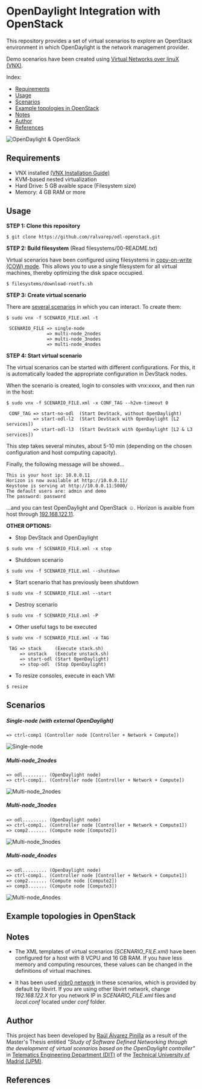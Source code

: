 # OpenDaylight Integration with OpenStack
This repository provides a set of virtual scenarios to explore an OpenStack environment in which OpenDaylight is the network management provider.

Demo scenarios have been created using [Virtual Networks over linuX (VNX)](http://www.dit.upm.es/~vnx/).

Index:
- [Requirements](https://github.com/ralvarep/odl-openstack#requirements)
- [Usage](https://github.com/ralvarep/odl-openstack#usage)
- [Scenarios](https://github.com/ralvarep/odl-openstack#scenarios)
- [Example topologies in OpenStack](https://github.com/ralvarep/odl-openstack#example-topologies-in-openstack)
- [Notes](https://github.com/ralvarep/odl-openstack#notes)
- [Author](https://github.com/ralvarep/odl-openstack#author)
- [References](https://github.com/ralvarep/odl-openstack#references)

![OpenDaylight & OpenStack](https://raw.githubusercontent.com/ralvarep/odl-openstack/master/network_maps/odl-openstack.jpg)


## Requirements

 - VNX installed [(VNX Installation Guide)](http://web.dit.upm.es/vnxwiki/index.php/Vnx-install)
 - KVM-based nested virtualization
 - Hard Drive: 5 GB avaible space (Filesystem size)
 - Memory: 4 GB RAM or more

## Usage

**STEP 1: Clone this repository**
~~~
$ git clone https://github.com/ralvarep/odl-openstack.git
~~~

**STEP 2: Build filesystem** (Read filesystems/00-README.txt)

Virtual scenarios have been configured using filesystems in [copy-on-write (COW) mode](https://en.wikipedia.org/wiki/Copy-on-write). This allows you to use a single filesystem for all virtual machines, thereby optimizing the disk space occupied.
~~~
$ filesystems/download-rootfs.sh
~~~

**STEP 3: Create virtual scenario**

There are [several scenarios](https://github.com/ralvarep/odl-openstack#scenarios) in which you can interact. To create them:
~~~
$ sudo vnx -f SCENARIO_FILE.xml -t

 SCENARIO_FILE => single-node
               => multi-node_2nodes
               => multi-node_3nodes
               => multi-node_4nodes
~~~

**STEP 4: Start virtual scenario**

The virtual scenarios can be started with different configurations. For this, it is automatically loaded the appropriate configuration in DevStack nodes.

When the scenario is created, login to consoles with vnx:xxxx, and then run in the host:
~~~
$ sudo vnx -f SCENARIO_FILE.xml -x CONF_TAG --h2vm-timeout 0

 CONF_TAG => start-no-odl  (Start DevStack, without OpenDaylight)
          => start-odl-l2  (Start DevStack with OpenDaylight [L2 services])
          => start-odl-l3  (Start DevStack with OpenDaylight [L2 & L3 services])
~~~
This step takes several minutes, about 5-10 min (depending on the chosen configuration and host computing capacity).

Finally, the following message will be showed...
~~~
This is your host ip: 10.0.0.11
Horizon is now available at http://10.0.0.11/
Keystone is serving at http://10.0.0.11:5000/
The default users are: admin and demo
The password: password
~~~
...and you can test OpenDaylight and OpenStack ☺. Horizon is avaible from host through [192.168.122.11](https://192.168.122.11).

**OTHER OPTIONS:**

* Stop DevStack and OpenDaylight
~~~
$ sudo vnx -f SCENARIO_FILE.xml -x stop
~~~
* Shutdown scenario
~~~
$ sudo vnx -f SCENARIO_FILE.xml --shutdown
~~~
* Start scenario that has previously been shutdown
~~~
$ sudo vnx -f SCENARIO_FILE.xml --start
~~~
* Destroy scenario
~~~
$ sudo vnx -f SCENARIO_FILE.xml -P
~~~
* Other useful tags to be executed
~~~
$ sudo vnx -f SCENARIO_FILE.xml -x TAG

 TAG => stack     (Execute stack.sh)
     => unstack   (Execute unstack.sh)
     => start-odl (Start OpenDaylight)
     => stop-odl  (Stop OpenDaylight)
~~~
* To resize consoles, execute in each VM:
~~~
$ resize
~~~


## Scenarios

##### Single-node (with external OpenDaylight)
~~~
=> ctrl-comp1 (Controller node [Controller + Network + Compute])
~~~
![Single-node](https://raw.githubusercontent.com/ralvarep/odl-openstack/master/network_maps/single-node.jpg)

##### Multi-node_2nodes
~~~
=> odl......... (OpenDaylight node)
=> ctrl-comp1.. (Controller node [Controller + Network + Compute])
~~~
![Multi-node_2nodes](https://raw.githubusercontent.com/ralvarep/odl-openstack/master/network_maps/multi-node_2nodes.jpg)

##### Multi-node_3nodes
~~~
=> odl......... (OpenDaylight node)
=> ctrl-comp1.. (Controller node [Controller + Network + Compute1])
=> comp2....... (Compute node [Compute2])
~~~
![Multi-node_3nodes](https://raw.githubusercontent.com/ralvarep/odl-openstack/master/network_maps/multi-node_3nodes.jpg)

##### Multi-node_4nodes
~~~
=> odl......... (OpenDaylight node)
=> ctrl-comp1.. (Controller node [Controller + Network + Compute1])
=> comp2....... (Compute node [Compute2])
=> comp3....... (Compute node [Compute3])
~~~
![Multi-node_4nodes](https://raw.githubusercontent.com/ralvarep/odl-openstack/master/network_maps/multi-node_4nodes.jpg)


## Example topologies in OpenStack



## Notes

* The XML templates of virtual scenarios *(SCENARIO_FILE.xml)* have been configured for a host with 8 VCPU and 16 GB RAM. If you have less memory and computing resources, these values can be changed in the definitions of virtual machines.

* It has been used [virbr0 network](http://wiki.libvirt.org/page/VirtualNetworking) in these scenarios, which is provided by default by libvirt. If you are using other libvirt network, change *192.168.122.X* for you network IP in *SCENARIO_FILE.xml* files and *local.conf* located under *conf* folder.


## Author

This project has been developed by [Raúl Álvarez Pinilla](https://es.linkedin.com/in/raulalvarezpinilla) as a result of the Master's Thesis entitled *"Study of Software Defined Networking through the development of virtual scenarios based on the OpenDaylight controller"* in [Telematics Engineering Department (DIT)](http://www.dit.upm.es) of the [Technical University of Madrid (UPM)](http://www.upm.es/).


## References

